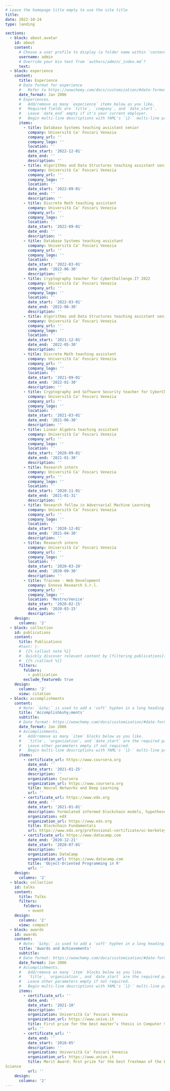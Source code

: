 ```yaml
---
# Leave the homepage title empty to use the site title
title:
date: 2022-10-24
type: landing

sections:
  - block: about.avatar
    id: about
    content:
      # Choose a user profile to display (a folder name within `content/authors/`)
      username: admin
      # Override your bio text from `authors/admin/_index.md`?
      text:
  - block: experience
    content:
      title: Experience
      # Date format for experience
      #   Refer to https://wowchemy.com/docs/customization/#date-format
      date_format: Jan 2006
      # Experiences.
      #   Add/remove as many `experience` items below as you like.
      #   Required fields are `title`, `company`, and `date_start`.
      #   Leave `date_end` empty if it's your current employer.
      #   Begin multi-line descriptions with YAML's `|2-` multi-line prefix.
      items:
        - title: Database Systems teaching assistant senior
          company: Università Ca' Foscari Venezia
          company_url: ''
          company_logo: ''
          location: ''
          date_start: '2022-12-01'
          date_end: ''
          description: ''
        - title: Algorithms and Data Structures teaching assistant senior
          company: Università Ca' Foscari Venezia
          company_url: ''
          company_logo: ''
          location: ''
          date_start: '2022-09-01'
          date_end: ''
          description: ''
        - title: Discrete Math teaching assistant
          company: Università Ca' Foscari Venezia
          company_url: ''
          company_logo: ''
          location: ''
          date_start: '2022-09-01'
          date_end: ''
          description: ''
        - title: Database Systems teaching assistant
          company: Università Ca' Foscari Venezia
          company_url: ''
          company_logo: ''
          location: ''
          date_start: '2022-03-01'
          date_end: '2022-06-30'
          description: ''
        - title: Cryptography teacher for CyberChallenge.IT 2022
          company: Università Ca' Foscari Venezia
          company_url: ''
          company_logo: ''
          location: ''
          date_start: '2022-03-01'
          date_end: '2022-06-30'
          description: ''
        - title: Algorithms and Data Structures teaching assistant senior
          company: Università Ca' Foscari Venezia
          company_url: ''
          company_logo: ''
          location: ''
          date_start: '2021-12-01'
          date_end: '2022-05-30'
          description: ''
        - title: Discrete Math teaching assistant
          company: Università Ca' Foscari Venezia
          company_url: ''
          company_logo: ''
          location: ''
          date_start: '2021-09-01'
          date_end: '2022-01-30'
          description: ''
        - title: Cryptography and Software Security teacher for CyberChallenge.IT 2021
          company: Università Ca' Foscari Venezia
          company_url: ''
          company_logo: ''
          location: ''
          date_start: '2021-03-01'
          date_end: '2021-06-30'
          description: ''
        - title: Linear Algebra teaching assistant
          company: Università Ca' Foscari Venezia
          company_url: ''
          company_logo: ''
          location: ''
          date_start: '2020-09-01'
          date_end: '2021-01-30'
          description: ''
        - title: Research intern
          company: Università Ca' Foscari Venezia
          company_url: ''
          company_logo: ''
          location: ''
          date_start: '2020-11-01'
          date_end: '2021-01-31'
          description: ''
        - title: Research fellow in Adversarial Machine Learning
          company: Università Ca' Foscari Venezia
          company_url: ''
          company_logo: ''
          location: ''
          date_start: '2020-12-01'
          date_end: '2021-04-30'
          description: ''
        - title: Research intern
          company: Università Ca' Foscari Venezia
          company_url: ''
          company_logo: ''
          location: ''
          date_start: '2020-03-20'
          date_end: '2020-09-30'
          description: ''
        - title: Trainee - Web Development
          company: Ennova Research S.r.l. 
          company_url: ''
          company_logo: ''
          location: 'Mestre/Venice'
          date_start: '2020-02-15'
          date_end: '2020-03-15'
          description: ''
    design:
      columns: '2'
  - block: collection
    id: publications
    content:
      title: Publications
      #text: |-
      #  {{% callout note %}}
      #  Quickly discover relevant content by [filtering publications](./publication/).
      #  {{% /callout %}}
      filters:
        folders:
          - publication
        exclude_featured: true
    design:
      columns: '2'
      view: citation
  - block: accomplishments
    content:
      # Note: `&shy;` is used to add a 'soft' hyphen in a long heading.
      title: 'Accomplish&shy;ments'
      subtitle:
      # Date format: https://wowchemy.com/docs/customization/#date-format
      date_format: Jan 2006
      # Accomplishments.
      #   Add/remove as many `item` blocks below as you like.
      #   `title`, `organization`, and `date_start` are the required parameters.
      #   Leave other parameters empty if not required.
      #   Begin multi-line descriptions with YAML's `|2-` multi-line prefix.
      items:
        - certificate_url: https://www.coursera.org
          date_end: ''
          date_start: '2021-01-25'
          description: ''
          organization: Coursera
          organization_url: https://www.coursera.org
          title: Neural Networks and Deep Learning
          url: ''
        - certificate_url: https://www.edx.org
          date_end: ''
          date_start: '2021-01-01'
          description: Formulated informed blockchain models, hypotheses, and use cases.
          organization: edX
          organization_url: https://www.edx.org
          title: Blockchain Fundamentals
          url: https://www.edx.org/professional-certificate/uc-berkeleyx-blockchain-fundamentals
        - certificate_url: https://www.datacamp.com
          date_end: '2020-12-21'
          date_start: '2020-07-01'
          description: ''
          organization: DataCamp
          organization_url: https://www.datacamp.com
          title: 'Object-Oriented Programming in R'
          url: ''
    design:
      columns: '2'
  - block: collection
    id: talks
    content:
      title: Talks
      filters:
        folders:
          - event
    design:
      columns: '2'
      view: compact
  - block: awards
    id: awards
    content:
      # Note: `&shy;` is used to add a 'soft' hyphen in a long heading.
      title: 'Awards and Achievements'
      subtitle:
      # Date format: https://wowchemy.com/docs/customization/#date-format
      date_format: Jan 2006
      # Accomplishments.
      #   Add/remove as many `item` blocks below as you like.
      #   `title`, `organization`, and `date_start` are the required parameters.
      #   Leave other parameters empty if not required.
      #   Begin multi-line descriptions with YAML's `|2-` multi-line prefix.
      items:
        - certificate_url: ''
          date_end: ''
          date_start: '2021-10'
          description: ''
          organization: Università Ca' Foscari Venezia
          organization_url: https://www.unive.it
          title: First prize for the best master’s thesis in Computer Science
          url: ''
        - certificate_url: ''
          date_end: ''
          date_start: '2018-05'
          description: ''
          organization: Università Ca' Foscari Venezia
          organization_url: https://www.unive.it
          title: Merit Award: ﬁrst prize for the best freshman of the Bachelor’s Degree in Computer
Science
          url: ''
    design:
      columns: '2'
---
```

